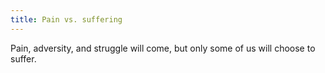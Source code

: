 ```yaml
---
title: Pain vs. suffering
---
```


Pain, adversity, and struggle will come, but only some of us will choose to suffer.
